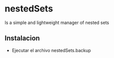 nestedSets
==========

Is a simple and lightweight manager of nested sets

Instalacion
-----------

* Ejecutar el archivo nestedSets.backup